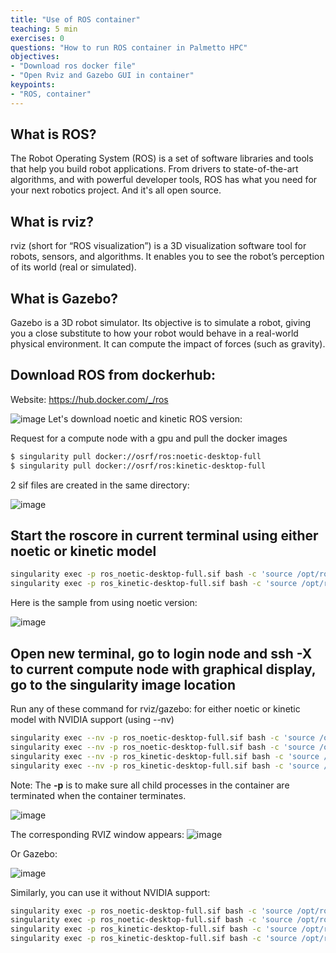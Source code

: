 ```yaml
---
title: "Use of ROS container"
teaching: 5 min
exercises: 0
questions: "How to run ROS container in Palmetto HPC"
objectives:
- "Download ros docker file"
- "Open Rviz and Gazebo GUI in container"
keypoints:
- "ROS, container"
---
```

## What is ROS?
The Robot Operating System (ROS) is a set of software libraries and tools that help you build robot applications. From drivers to state-of-the-art algorithms, and with powerful developer tools, ROS has what you need for your next robotics project. And it's all open source.

## What is rviz?
rviz (short for “ROS visualization”) is a 3D visualization software tool for robots, sensors, and algorithms. It enables you to see the robot’s perception of its world (real or simulated).

## What is Gazebo?
Gazebo is a 3D robot simulator. Its objective is to simulate a robot, giving you a close substitute to how your robot would behave in a real-world physical environment. It can compute the impact of forces (such as gravity).

## Download ROS from dockerhub:
Website: https://hub.docker.com/_/ros

![image](https://user-images.githubusercontent.com/43855029/123154694-37d51a00-d435-11eb-833f-d13f4abae7f2.png)
Let's download noetic and kinetic ROS version:

Request for a compute node with a gpu and pull the docker images
```bash
$ singularity pull docker://osrf/ros:noetic-desktop-full
$ singularity pull docker://osrf/ros:kinetic-desktop-full
```

2 sif files are created in the same directory:

![image](https://user-images.githubusercontent.com/43855029/123155205-d2cdf400-d435-11eb-94d7-7ab6cc5c879b.png)

## Start the roscore in current terminal using either noetic or kinetic model


```bash
singularity exec -p ros_noetic-desktop-full.sif bash -c 'source /opt/ros/noetic/setup.bash; roscore'
singularity exec -p ros_kinetic-desktop-full.sif bash -c 'source /opt/ros/kinetic/setup.bash; roscore'
```

Here is the sample from using noetic version:

![image](https://user-images.githubusercontent.com/43855029/123155481-29d3c900-d436-11eb-9df9-b2c59eca7f51.png)


## Open new terminal, go to login node and ssh -X to current compute node with graphical display, go to  the singularity image location

Run any of these command for rviz/gazebo: for either noetic or kinetic model with NVIDIA support (using --nv)

```bash
singularity exec --nv -p ros_noetic-desktop-full.sif bash -c 'source /opt/ros/noetic/setup.bash; rviz'
singularity exec --nv -p ros_noetic-desktop-full.sif bash -c 'source /opt/ros/noetic/setup.bash; gazebo'
singularity exec --nv -p ros_kinetic-desktop-full.sif bash -c 'source /opt/ros/kinetic/setup.bash; rviz'
singularity exec --nv -p ros_kinetic-desktop-full.sif bash -c 'source /opt/ros/kinetic/setup.bash; gazebo'
```
Note: The **-p** is to make sure all child processes in the container are terminated when the container terminates.

![image](https://user-images.githubusercontent.com/43855029/123155946-b54d5a00-d436-11eb-8354-041e83699f71.png)


The corresponding RVIZ window appears:
![image](https://user-images.githubusercontent.com/43855029/123156005-c72efd00-d436-11eb-9c93-3fd0f454e3f4.png)

Or Gazebo:

![image](https://user-images.githubusercontent.com/43855029/123156157-f80f3200-d436-11eb-902c-f4fabe6ed096.png)

Similarly, you can use it without NVIDIA support:

```bash
singularity exec -p ros_noetic-desktop-full.sif bash -c 'source /opt/ros/noetic/setup.bash; rviz'
singularity exec -p ros_noetic-desktop-full.sif bash -c 'source /opt/ros/noetic/setup.bash; gazebo'
singularity exec -p ros_kinetic-desktop-full.sif bash -c 'source /opt/ros/kinetic/setup.bash; rviz'
singularity exec -p ros_kinetic-desktop-full.sif bash -c 'source /opt/ros/kinetic/setup.bash; gazebo'
```


